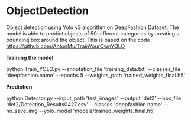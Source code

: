 # ObjectDetection
Object detection using Yolo v3 algorithm on DeepFashion Dataset. The model is able to predict objects of 50 different categories by creating a bounding box around the object. This is based on the code https://github.com/AntonMu/TrainYourOwnYOLO

<b> Training the model</b>

python Train_YOLO.py --annotation_file 'training_data.txt' --classes_file 'deepfashion.name' --epochs 5 --weights_path 'trained_weights_final.h5'

<b> Prediction </b>

python Detector.py --input_path 'test_images' --output 'det2'  --box_file 'det2/Detection_Results0427.csv' --classes 'deepfashion.name' --no_save_img --yolo_model 'models/trained_weights_final.h5'
